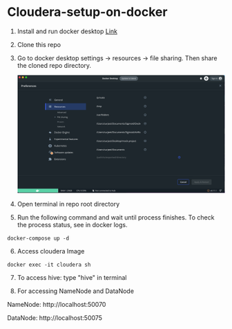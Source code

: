 # Cloudera-setup-on-docker

1. Install and run docker desktop [Link](https://www.docker.com/products/docker-desktop/)
2. Clone this repo
3. Go to docker desktop settings -> resources -> file sharing. Then share the cloned repo directory.

   ![1677497390704](image/README/1677497390704.png)

4. Open terminal in repo root directory
5. Run the following command and wait until process finishes. To check the process status, see in docker logs.

```
docker-compose up -d
```

6. Access cloudera Image

```
docker exec -it cloudera sh
```

7. To access hive: type "hive" in terminal

8. For accessing NameNode and DataNode

NameNode: http://localhost:50070

DataNode: http://localhost:50075
